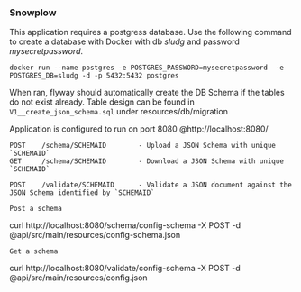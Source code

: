 
### Snowplow



This application requires a postgress database. 
Use the following command to create a database with Docker with db *sludg* and password *mysecretpassword*. 

`docker run --name postgres -e POSTGRES_PASSWORD=mysecretpassword  -e POSTGRES_DB=sludg -d -p 5432:5432 postgres`

When ran, flyway should automatically create the DB Schema if the tables do not exist already. Table design can be found in 
`V1__create_json_schema.sql` under resources/db/migration

Application is configured to run on port 8080 @http://localhost:8080/

```
POST    /schema/SCHEMAID        - Upload a JSON Schema with unique `SCHEMAID`
GET     /schema/SCHEMAID        - Download a JSON Schema with unique `SCHEMAID`

POST    /validate/SCHEMAID      - Validate a JSON document against the JSON Schema identified by `SCHEMAID`
```


`
Post a schema
`

curl http://localhost:8080/schema/config-schema -X POST -d @api/src/main/resources/config-schema.json

`
Get a schema
`

curl http://localhost:8080/validate/config-schema -X POST -d @api/src/main/resources/config.json

